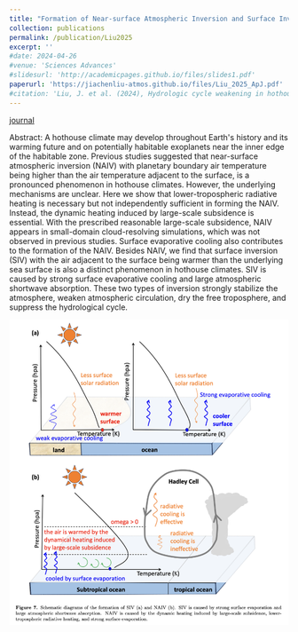 ```yaml
---
title: "Formation of Near-surface Atmospheric Inversion and Surface Inversion in Hothouse Climates"
collection: publications
permalink: /publication/Liu2025
excerpt: ''
#date: 2024-04-26
#venue: 'Sciences Advances'
#slidesurl: 'http://academicpages.github.io/files/slides1.pdf'
paperurl: 'https://jiachenliu-atmos.github.io/files/Liu_2025_ApJ.pdf'
#citation: 'Liu, J. et al. (2024), Hydrologic cycle weakening in hothouse climates, Science Advances, 10(17), p. eado2515.'
---
```


[journal]([https://doi.org/10.1126/sciadv.ado2515](https://arxiv.org/abs/2504.05233))

Abstract: A hothouse climate may develop throughout Earth's history and its warming future and on potentially habitable exoplanets near the inner edge of the habitable zone. Previous studies suggested that near-surface atmospheric inversion (NAIV) with planetary boundary air temperature being higher than the air temperature adjacent to the surface, is a pronounced phenomenon in hothouse climates. However, the underlying mechanisms are unclear. Here we show that lower-tropospheric radiative heating is necessary but not independently sufficient in forming the NAIV. Instead, the dynamic heating induced by large-scale subsidence is essential. With the prescribed reasonable large-scale subsidence, NAIV appears in small-domain cloud-resolving simulations, which was not observed in previous studies. Surface evaporative cooling also contributes to the formation of the NAIV. Besides NAIV, we find that surface inversion (SIV) with the air adjacent to the surface being warmer than the underlying sea surface is also a distinct phenomenon in hothouse climates. SIV is caused by strong surface evaporative cooling and large atmospheric shortwave absorption. These two types of inversion strongly stabilize the atmosphere, weaken atmospheric circulation, dry the free troposphere, and suppress the hydrological cycle.

![Schematic.jpg](/images/Schematic.jpg)




